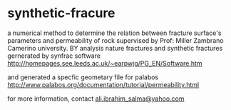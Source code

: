 # synthetic-fracure
a numerical method to determine the relation between fracture surface's parameters and permeability of rock
supervised by Prof: Miller Zambrano Camerino university.
BY analysis  nature fractures and synthetic fractures gernerated by synfrac software 
http://homepages.see.leeds.ac.uk/~earpwjg/PG_EN/Software.htm

and generated a specfic geometary  file for palabos
http://www.palabos.org/documentation/tutorial/permeability.html

for more information, contact ali.ibrahim_salma@yahoo.com
